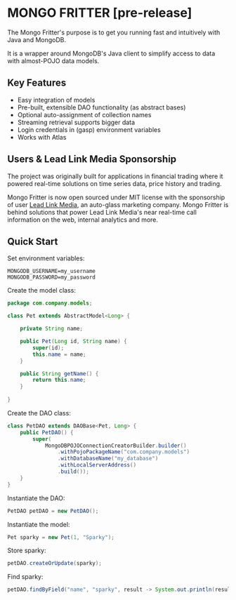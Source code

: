 # MONGO FRITTER [pre-release]
The Mongo Fritter's purpose is to get you running fast and intuitively with Java and MongoDB.

It is a wrapper around MongoDB's Java client to simplify access to data with almost-POJO data models.

## Key Features
+ Easy integration of models
+ Pre-built, extensible DAO functionality (as abstract bases)
+ Optional auto-assignment of collection names
+ Streaming retrieval supports bigger data
+ Login credentials in (gasp) environment variables
+ Works with Atlas

## Users & Lead Link Media Sponsorship

The project was originally built for applications in financial trading where it powered
real-time solutions on time series data, price history and trading. 

Mongo Fritter is now open sourced under MIT license with the sponsorship of user
[Lead Link Media](https://leadlinkmedia.com/), 
an auto-glass marketing company.  Mongo Fritter is behind solutions that power 
Lead Link Media's near real-time call information on the web, internal analytics
and more.

## Quick Start

Set environment variables:
```shell
MONGODB_USERNAME=my_username
MONGODB_PASSWORD=my_password
```

Create the model class:
```java
package com.company.models;

class Pet extends AbstractModel<Long> {

    private String name;

    public Pet(Long id, String name) {
        super(id);
        this.name = name;
    }

    public String getName() {
        return this.name;
    }
    
}
```

Create the DAO class:
```java
class PetDAO extends DAOBase<Pet, Long> {
    public PetDAO() {
        super(
            MongoDBPOJOConnectionCreatorBuilder.builder()
                .withPojoPackageName("com.company.models")
                .withDatabaseName("my_database")
                .withLocalServerAddress()
                .build());
    }
}
```

Instantiate the DAO:
```java
PetDAO petDAO = new PetDAO();
```

Instantiate the model:
```java
Pet sparky = new Pet(1, "Sparky");
```

Store sparky:
```java
petDAO.createOrUpdate(sparky);
```

Find sparky:
```java
petDAO.findByField("name", "sparky", result -> System.out.println(result.getName()));
```
